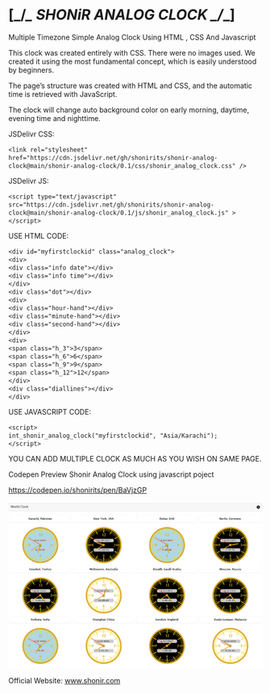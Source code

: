 # [_/*****\_ SHONiR ANALOG CLOCK _/*****\_]

Multiple Timezone Simple Analog Clock Using HTML , CSS And Javascript


This clock was created entirely with CSS. There were no images used. We created it using the most fundamental concept, which is easily understood by beginners.

The page’s structure was created with HTML and CSS, and the automatic time is retrieved with JavaScript.

The clock will change auto background color on early morning, daytime, evening time and nighttime.


JSDelivr CSS: 
```
<link rel="stylesheet" href="https://cdn.jsdelivr.net/gh/shonirits/shonir-analog-clock@main/shonir-analog-clock/0.1/css/shonir_analog_clock.css" />
```

JSDelivr JS: 
```
<script type="text/javascript" src="https://cdn.jsdelivr.net/gh/shonirits/shonir-analog-clock@main/shonir-analog-clock/0.1/js/shonir_analog_clock.js" ></script>
```

USE HTML CODE:
```
<div id="myfirstclockid" class="analog_clock">
<div>
<div class="info date"></div>
<div class="info time"></div>
</div>
<div class="dot"></div>
<div>
<div class="hour-hand"></div>
<div class="minute-hand"></div>
<div class="second-hand"></div>
</div>
<div>
<span class="h_3">3</span>
<span class="h_6">6</span>
<span class="h_9">9</span>
<span class="h_12">12</span>
</div>
<div class="diallines"></div>
</div>
```

USE JAVASCRIPT CODE: 
```
<script>
int_shonir_analog_clock("myfirstclockid", "Asia/Karachi");
</script>
```


YOU CAN ADD MULTIPLE CLOCK AS MUCH AS YOU WISH ON SAME PAGE.


Codepen Preview Shonir Analog Clock using javascript poject

https://codepen.io/shonirits/pen/BaVjzGP


![SHONiR ANALOG CLOCK](https://github.com/shonirits/shonir-analog-clock/blob/main/shonir-analog-clock/0.1/screenshot.png)


Official Website: www.shonir.com
